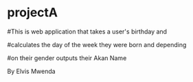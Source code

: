 # projectA




 #This is web application that takes a user's birthday and
 
 #calculates the day of the week they were born and depending 
 
 #on their gender outputs their Akan Name
 
 
 
  By Elvis Mwenda
